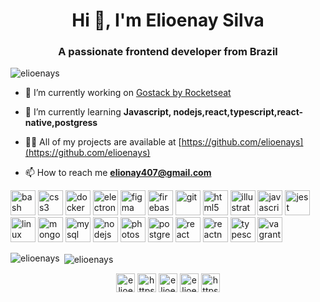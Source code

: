 <h1 align="center">Hi 👋, I'm Elioenay Silva</h1>
<h3 align="center">A passionate frontend developer from Brazil</h3>

<p align="left"> <img src="https://komarev.com/ghpvc/?username=elioenays" alt="elioenays" /> </p>

- 🔭 I’m currently working on [Gostack by Rocketseat](https://app.rocketseat.com.br/me/elioenay)

- 🌱 I’m currently learning **Javascript, nodejs,react,typescript,react-native,postgress**

- 👨‍💻 All of my projects are available at [https://github.com/elioenays](https://github.com/elioenays)

- 📫 How to reach me **elionay407@gmail.com**

<p align="left"><img src="https://www.vectorlogo.zone/logos/gnu_bash/gnu_bash-icon.svg" alt="bash" width="40" height="40"/> <img src="https://devicons.github.io/devicon/devicon.git/icons/css3/css3-original-wordmark.svg" alt="css3" width="40" height="40"/> <img src="https://devicons.github.io/devicon/devicon.git/icons/docker/docker-original-wordmark.svg" alt="docker" width="40" height="40"/> <img src="https://devicons.github.io/devicon/devicon.git/icons/electron/electron-original.svg" alt="electron" width="40" height="40"/> <img src="https://www.vectorlogo.zone/logos/figma/figma-icon.svg" alt="figma" width="40" height="40"/> <img src="https://www.vectorlogo.zone/logos/firebase/firebase-icon.svg" alt="firebase" width="40" height="40"/> <img src="https://www.vectorlogo.zone/logos/git-scm/git-scm-icon.svg" alt="git" width="40" height="40"/> <img src="https://devicons.github.io/devicon/devicon.git/icons/html5/html5-original-wordmark.svg" alt="html5" width="40" height="40"/> <img src="https://www.vectorlogo.zone/logos/adobe_illustrator/adobe_illustrator-icon.svg" alt="illustrator" width="40" height="40"/> <img src="https://devicons.github.io/devicon/devicon.git/icons/javascript/javascript-original.svg" alt="javascript" width="40" height="40"/> <img src="https://www.vectorlogo.zone/logos/jestjsio/jestjsio-icon.svg" alt="jest" width="40" height="40"/> <img src="https://devicons.github.io/devicon/devicon.git/icons/linux/linux-original.svg" alt="linux" width="40" height="40"/> <img src="https://devicons.github.io/devicon/devicon.git/icons/mongodb/mongodb-original-wordmark.svg" alt="mongodb" width="40" height="40"/> <img src="https://devicons.github.io/devicon/devicon.git/icons/mysql/mysql-original-wordmark.svg" alt="mysql" width="40" height="40"/> <img src="https://devicons.github.io/devicon/devicon.git/icons/nodejs/nodejs-original-wordmark.svg" alt="nodejs" width="40" height="40"/> <img src="https://devicons.github.io/devicon/devicon.git/icons/photoshop/photoshop-plain.svg" alt="photoshop" width="40" height="40"/> <img src="https://devicons.github.io/devicon/devicon.git/icons/postgresql/postgresql-original-wordmark.svg" alt="postgresql" width="40" height="40"/> <img src="https://devicons.github.io/devicon/devicon.git/icons/react/react-original-wordmark.svg" alt="react" width="40" height="40"/> <img src="https://reactnative.dev/img/header_logo.svg" alt="reactnative" width="40" height="40"/> <img src="https://devicons.github.io/devicon/devicon.git/icons/typescript/typescript-original.svg" alt="typescript" width="40" height="40"/> <img src="https://www.vectorlogo.zone/logos/vagrantup/vagrantup-icon.svg" alt="vagrant" width="40" height="40"/></p>

<p><img align="left" src="https://github-readme-stats.vercel.app/api/top-langs/?username=elioenays&layout=compact" alt="elioenays" /></p>

<p>&nbsp;<img align="center" src="https://github-readme-stats.vercel.app/api?username=elioenays&show_icons=true" alt="elioenays" /></p>

<p align="center">
<a href="https://twitter.com/elioenay__" target="blank"><img align="center" src="https://cdn.jsdelivr.net/npm/simple-icons@3.0.1/icons/twitter.svg" alt="elioenay__" height="30" width="30" /></a>
<a href="https://linkedin.com/in/https://www.linkedin.com/in/elioenay-silva-95a462159/" target="blank"><img align="center" src="https://cdn.jsdelivr.net/npm/simple-icons@3.0.1/icons/linkedin.svg" alt="https://www.linkedin.com/in/elioenay-silva-95a462159/" height="30" width="30" /></a>
<a href="https://codesandbox.com/elioenays" target="blank"><img align="center" src="https://cdn.jsdelivr.net/npm/simple-icons@3.0.1/icons/codesandbox.svg" alt="elioenays" height="30" width="30" /></a>
<a href="https://instagram.com/elioenay_s" target="blank"><img align="center" src="https://cdn.jsdelivr.net/npm/simple-icons@3.0.1/icons/instagram.svg" alt="elioenay_s" height="30" width="30" /></a>
<a href="https://www.youtube.com/c/https://www.youtube.com/channel/ucfu2dwxnvobm5jevtbyrflg?view_as=subscriber" target="blank"><img align="center" src="https://cdn.jsdelivr.net/npm/simple-icons@3.0.1/icons/youtube.svg" alt="https://www.youtube.com/channel/ucfu2dwxnvobm5jevtbyrflg?view_as=subscriber" height="30" width="30" /></a>
</p>
